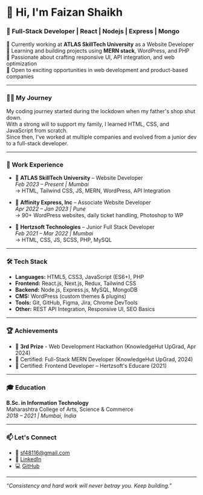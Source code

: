 # 👋 Hi, I'm Faizan Shaikh

### 🚀 Full-Stack Developer | React | Nodejs | Express | Mongo

🔭 Currently working at **ATLAS SkillTech University** as a Website Developer  
🌱 Learning and building projects using **MERN stack**, WordPress, and PHP  
🎯 Passionate about crafting responsive UI, API integration, and web optimization  
💼 Open to exciting opportunities in web development and product-based companies

---

### 🧑‍💻 My Journey

My coding journey started during the lockdown when my father's shop shut down.  
With a strong will to support my family, I learned HTML, CSS, and JavaScript from scratch.  
Since then, I've worked at multiple companies and evolved from a junior dev to a full-stack developer.

---

### 💼 Work Experience

- 🏢 **ATLAS SkillTech University** – Website Developer  
  _Feb 2023 – Present | Mumbai_  
  → HTML, Tailwind CSS, JS, MERN, WordPress, API Integration

- 🏢 **Affinity Express, Inc** – Associate Website Developer  
  _Apr 2022 – Jan 2023 | Pune_  
  → 90+ WordPress websites, daily ticket handling, Photoshop to WP

- 🏢 **Hertzsoft Technologies** – Junior Full Stack Developer  
  _Feb 2021 – Mar 2022 | Mumbai_  
  → HTML, CSS, JS, SCSS, PHP, MySQL

---

### 🛠 Tech Stack

- **Languages:** HTML5, CSS3, JavaScript (ES6+), PHP
- **Frontend:** React.js, Next.js, Redux, Tailwind CSS
- **Backend:** Node.js, Express.js, MySQL, MongoDB
- **CMS:** WordPress (custom themes & plugins)
- **Tools:** Git, GitHub, Figma, Jira, Chrome DevTools
- **Other:** REST API Integration, Responsive UI, SEO Basics

---

### 🏆 Achievements

- 🥉 **3rd Prize** - Web Development Hackathon (KnowledgeHut UpGrad, Apr 2024)
- 📜 Certified: Full-Stack MERN Developer (KnowledgeHut UpGrad, 2024)
- 📜 Certified: Frontend Developer – Hertzsoft's Educare (2021)

---

### 🎓 Education

**B.Sc. in Information Technology**  
Maharashtra College of Arts, Science & Commerce  
_2018 – 2021 | Mumbai, India_

---

### 📫 Let's Connect

- 📧 [sf48116@gmail.com](mailto:sf48116@gmail.com)
- 💼 [LinkedIn](https://linkedin.com/in/izancode)
- 💻 [GitHub](https://github.com/izancode)

---

_“Consistency and hard work will never betray you. Keep building.”_

